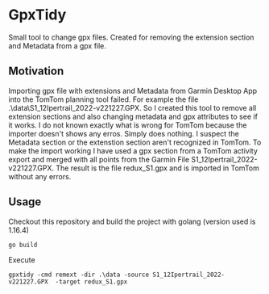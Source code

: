 # GpxTidy
Small tool to change gpx files. Created for removing the extension section and Metadata from a gpx file.

## Motivation
Importing gpx file with extensions and Metadata from Garmin Desktop App into the TomTom planning tool failed.
For example the file .\data\S1_12Ipertrail_2022-v221227.GPX.
So I created this tool to remove all extension sections and also changing metadata and gpx attributes to see if it works.
I do not known exactly what is wrong for TomTom because the importer doesn't shows any erros.
Simply does nothing. I suspect the Metadata  section or the extenstion section aren't recognized in TomTom.
To make the import working I have used a gpx section from a TomTom activity export and merged with all points
from the Garmin File S1_12Ipertrail_2022-v221227.GPX. The result is the file redux_S1.gpx and is imported in TomTom without any errors.

## Usage
Checkout this repository and build the project with golang (version used is 1.16.4)

    go build

Execute

    gpxtidy -cmd remext -dir .\data -source S1_12Ipertrail_2022-v221227.GPX  -target redux_S1.gpx
